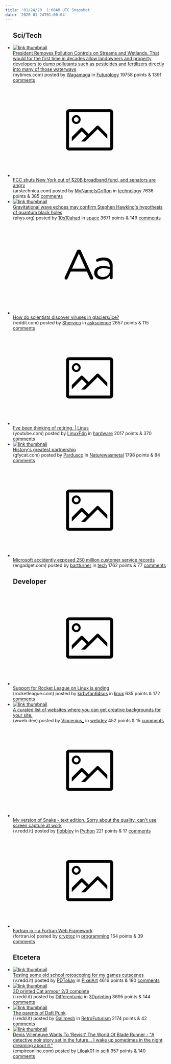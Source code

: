 ```yaml
---
title: '01/24/20  1:00AM UTC Snapshot'
date: '2020-01-24T01:00:04'
---
```

<ul>
<h2>Sci/Tech</h2>

<li><a href='https://www.nytimes.com/2020/01/22/climate/trump-environment-water.html'><img src='https://b.thumbs.redditmedia.com/zeGT-_nWgiqgFck-SauYd2Jnr82JOkM6Fngv2poZaCE.jpg' alt='link thumbnail'></a><div><div class='linkTitle'><a href='https://www.nytimes.com/2020/01/22/climate/trump-environment-water.html'>President Removes Pollution Controls on Streams and Wetlands. That would for the first time in decades allow landowners and property developers to dump pollutants such as pesticides and fertilizers directly into many of those waterways</a></div>(nytimes.com) posted by <a href='https://www.reddit.com/user/Wagamaga'>Wagamaga</a> in <a href='https://www.reddit.com/r/Futurology'>Futurology</a> 19758 points & 1391 <a href='https://www.reddit.com/r/Futurology/comments/esqkyd/president_removes_pollution_controls_on_streams/'>comments</a></div></li>

<li><a href='https://arstechnica.com/tech-policy/2020/01/fcc-shuts-new-york-out-of-20b-broadband-fund-and-senators-are-pissed/'><svg version='1.1' viewBox='-34 -14 104 64' preserveAspectRatio='xMidYMid meet' xmlns='http://www.w3.org/2000/svg' xmlns:xlink='http://www.w3.org/1999/xlink'>
    <title>link thumbnail</title>
    <path d='M32,4H4A2,2,0,0,0,2,6V30a2,2,0,0,0,2,2H32a2,2,0,0,0,2-2V6A2,2,0,0,0,32,4ZM4,30V6H32V30Z'></path>
    <path d='M8.92,14a3,3,0,1,0-3-3A3,3,0,0,0,8.92,14Zm0-4.6A1.6,1.6,0,1,1,7.33,11,1.6,1.6,0,0,1,8.92,9.41Z'></path>
    <path d='M22.78,15.37l-5.4,5.4-4-4a1,1,0,0,0-1.41,0L5.92,22.9v2.83l6.79-6.79L16,22.18l-3.75,3.75H15l8.45-8.45L30,24V21.18l-5.81-5.81A1,1,0,0,0,22.78,15.37Z'></path>
    </svg></a><div><div class='linkTitle'><a href='https://arstechnica.com/tech-policy/2020/01/fcc-shuts-new-york-out-of-20b-broadband-fund-and-senators-are-pissed/'>FCC shuts New York out of $20B broadband fund, and senators are angry</a></div>(arstechnica.com) posted by <a href='https://www.reddit.com/user/MyNameIsGriffon'>MyNameIsGriffon</a> in <a href='https://www.reddit.com/r/technology'>technology</a> 7636 points & 385 <a href='https://www.reddit.com/r/technology/comments/estwb5/fcc_shuts_new_york_out_of_20b_broadband_fund_and/'>comments</a></div></li>

<li><a href='https://phys.org/news/2020-01-gravitational-echoes-stephen-hawking-hypothesis.html'><img src='https://b.thumbs.redditmedia.com/8-CHb2Kv03Z6pD32dbDUu6Vm6C2Uut1ZYh7Bet-3CDQ.jpg' alt='link thumbnail'></a><div><div class='linkTitle'><a href='https://phys.org/news/2020-01-gravitational-echoes-stephen-hawking-hypothesis.html'>Gravitational wave echoes may confirm Stephen Hawking's hypothesis of quantum black holes</a></div>(phys.org) posted by <a href='https://www.reddit.com/user/10s10ahad'>10s10ahad</a> in <a href='https://www.reddit.com/r/space'>space</a> 3671 points & 149 <a href='https://www.reddit.com/r/space/comments/ess9sn/gravitational_wave_echoes_may_confirm_stephen/'>comments</a></div></li>

<li><a href='https://www.reddit.com/r/askscience/comments/ess3a7/how_do_scientists_discover_viruses_in_glaciersice/'><svg version='1.1' viewBox='-34 -12 104 64' preserveAspectRatio='xMidYMid slice' xmlns='http://www.w3.org/2000/svg' xmlns:xlink='http://www.w3.org/1999/xlink'>
    <title>text link thumbnail</title>
    <path d='M12.19,8.84a1.45,1.45,0,0,0-1.4-1h-.12a1.46,1.46,0,0,0-1.42,1L1.14,26.56a1.29,1.29,0,0,0-.14.59,1,1,0,0,0,1,1,1.12,1.12,0,0,0,1.08-.77l2.08-4.65h11l2.08,4.59a1.24,1.24,0,0,0,1.12.83,1.08,1.08,0,0,0,1.08-1.08,1.64,1.64,0,0,0-.14-.57ZM6.08,20.71l4.59-10.22,4.6,10.22Z'>
    </path>
    <path d='M32.24,14.78A6.35,6.35,0,0,0,27.6,13.2a11.36,11.36,0,0,0-4.7,1,1,1,0,0,0-.58.89,1,1,0,0,0,.94.92,1.23,1.23,0,0,0,.39-.08,8.87,8.87,0,0,1,3.72-.81c2.7,0,4.28,1.33,4.28,3.92v.5a15.29,15.29,0,0,0-4.42-.61c-3.64,0-6.14,1.61-6.14,4.64v.05c0,2.95,2.7,4.48,5.37,4.48a6.29,6.29,0,0,0,5.19-2.48V26.9a1,1,0,0,0,1,1,1,1,0,0,0,1-1.06V19A5.71,5.71,0,0,0,32.24,14.78Zm-.56,7.7c0,2.28-2.17,3.89-4.81,3.89-1.94,0-3.61-1.06-3.61-2.86v-.06c0-1.8,1.5-3,4.2-3a15.2,15.2,0,0,1,4.22.61Z'>
    </path>
    </svg></a><div><div class='linkTitle'><a href='https://www.reddit.com/r/askscience/comments/ess3a7/how_do_scientists_discover_viruses_in_glaciersice/'>How do scientists discover viruses in glaciers/ice?</a></div>(reddit.com) posted by <a href='https://www.reddit.com/user/Shervico'>Shervico</a> in <a href='https://www.reddit.com/r/askscience'>askscience</a> 2657 points & 115 <a href='https://www.reddit.com/r/askscience/comments/ess3a7/how_do_scientists_discover_viruses_in_glaciersice/'>comments</a></div></li>

<li><a href='https://www.youtube.com/watch?v=hAsZCTL__lo'><svg version='1.1' viewBox='-34 -14 104 64' preserveAspectRatio='xMidYMid meet' xmlns='http://www.w3.org/2000/svg' xmlns:xlink='http://www.w3.org/1999/xlink'>
    <title>link thumbnail</title>
    <path d='M32,4H4A2,2,0,0,0,2,6V30a2,2,0,0,0,2,2H32a2,2,0,0,0,2-2V6A2,2,0,0,0,32,4ZM4,30V6H32V30Z'></path>
    <path d='M8.92,14a3,3,0,1,0-3-3A3,3,0,0,0,8.92,14Zm0-4.6A1.6,1.6,0,1,1,7.33,11,1.6,1.6,0,0,1,8.92,9.41Z'></path>
    <path d='M22.78,15.37l-5.4,5.4-4-4a1,1,0,0,0-1.41,0L5.92,22.9v2.83l6.79-6.79L16,22.18l-3.75,3.75H15l8.45-8.45L30,24V21.18l-5.81-5.81A1,1,0,0,0,22.78,15.37Z'></path>
    </svg></a><div><div class='linkTitle'><a href='https://www.youtube.com/watch?v=hAsZCTL__lo'>I've been thinking of retiring. | Linus</a></div>(youtube.com) posted by <a href='https://www.reddit.com/user/LinuxF4n'>LinuxF4n</a> in <a href='https://www.reddit.com/r/hardware'>hardware</a> 2017 points & 370 <a href='https://www.reddit.com/r/hardware/comments/esp806/ive_been_thinking_of_retiring_linus/'>comments</a></div></li>

<li><a href='https://gfycat.com/essentialfirmcanvasback'><img src='https://b.thumbs.redditmedia.com/s-kQfHahIBSXSvS7cYBHNFkPs5TWLRKyB8Crr59LzLQ.jpg' alt='link thumbnail'></a><div><div class='linkTitle'><a href='https://gfycat.com/essentialfirmcanvasback'>History's greatest partnership</a></div>(gfycat.com) posted by <a href='https://www.reddit.com/user/Pardusco'>Pardusco</a> in <a href='https://www.reddit.com/r/Naturewasmetal'>Naturewasmetal</a> 1798 points & 84 <a href='https://www.reddit.com/r/Naturewasmetal/comments/estftl/historys_greatest_partnership/'>comments</a></div></li>

<li><a href='https://www.engadget.com/2020/01/22/microsoft-database-exposure/'><svg version='1.1' viewBox='-34 -14 104 64' preserveAspectRatio='xMidYMid meet' xmlns='http://www.w3.org/2000/svg' xmlns:xlink='http://www.w3.org/1999/xlink'>
    <title>link thumbnail</title>
    <path d='M32,4H4A2,2,0,0,0,2,6V30a2,2,0,0,0,2,2H32a2,2,0,0,0,2-2V6A2,2,0,0,0,32,4ZM4,30V6H32V30Z'></path>
    <path d='M8.92,14a3,3,0,1,0-3-3A3,3,0,0,0,8.92,14Zm0-4.6A1.6,1.6,0,1,1,7.33,11,1.6,1.6,0,0,1,8.92,9.41Z'></path>
    <path d='M22.78,15.37l-5.4,5.4-4-4a1,1,0,0,0-1.41,0L5.92,22.9v2.83l6.79-6.79L16,22.18l-3.75,3.75H15l8.45-8.45L30,24V21.18l-5.81-5.81A1,1,0,0,0,22.78,15.37Z'></path>
    </svg></a><div><div class='linkTitle'><a href='https://www.engadget.com/2020/01/22/microsoft-database-exposure/'>Microsoft accidently exposed 250 million customer service records</a></div>(engadget.com) posted by <a href='https://www.reddit.com/user/bartturner'>bartturner</a> in <a href='https://www.reddit.com/r/tech'>tech</a> 1762 points & 77 <a href='https://www.reddit.com/r/tech/comments/esry6f/microsoft_accidently_exposed_250_million_customer/'>comments</a></div></li>

<h2>Developer</h2>

<li><a href='https://www.rocketleague.com/news/ending-support-for-mac-and-linux/'><svg version='1.1' viewBox='-34 -14 104 64' preserveAspectRatio='xMidYMid meet' xmlns='http://www.w3.org/2000/svg' xmlns:xlink='http://www.w3.org/1999/xlink'>
    <title>link thumbnail</title>
    <path d='M32,4H4A2,2,0,0,0,2,6V30a2,2,0,0,0,2,2H32a2,2,0,0,0,2-2V6A2,2,0,0,0,32,4ZM4,30V6H32V30Z'></path>
    <path d='M8.92,14a3,3,0,1,0-3-3A3,3,0,0,0,8.92,14Zm0-4.6A1.6,1.6,0,1,1,7.33,11,1.6,1.6,0,0,1,8.92,9.41Z'></path>
    <path d='M22.78,15.37l-5.4,5.4-4-4a1,1,0,0,0-1.41,0L5.92,22.9v2.83l6.79-6.79L16,22.18l-3.75,3.75H15l8.45-8.45L30,24V21.18l-5.81-5.81A1,1,0,0,0,22.78,15.37Z'></path>
    </svg></a><div><div class='linkTitle'><a href='https://www.rocketleague.com/news/ending-support-for-mac-and-linux/'>Support for Rocket League on Linux is ending</a></div>(rocketleague.com) posted by <a href='https://www.reddit.com/user/kirbyfan64sos'>kirbyfan64sos</a> in <a href='https://www.reddit.com/r/linux'>linux</a> 635 points & 172 <a href='https://www.reddit.com/r/linux/comments/esxil2/support_for_rocket_league_on_linux_is_ending/'>comments</a></div></li>

<li><a href='https://wweb.dev/resources/creative-backgrounds'><img src='https://b.thumbs.redditmedia.com/2KtGb_h2xGNV3u3Bk8gph6WDGfmqPwitwlgOuQ0PD1Y.jpg' alt='link thumbnail'></a><div><div class='linkTitle'><a href='https://wweb.dev/resources/creative-backgrounds'>A curated list of websites where you can get creative backgrounds for your site.</a></div>(wweb.dev) posted by <a href='https://www.reddit.com/user/Vincenius_'>Vincenius_</a> in <a href='https://www.reddit.com/r/webdev'>webdev</a> 452 points & 15 <a href='https://www.reddit.com/r/webdev/comments/esv5xd/a_curated_list_of_websites_where_you_can_get/'>comments</a></div></li>

<li><a href='https://v.redd.it/roz9lickpkc41'><svg version='1.1' viewBox='-34 -14 104 64' preserveAspectRatio='xMidYMid meet' xmlns='http://www.w3.org/2000/svg' xmlns:xlink='http://www.w3.org/1999/xlink'>
    <title>link thumbnail</title>
    <path d='M32,4H4A2,2,0,0,0,2,6V30a2,2,0,0,0,2,2H32a2,2,0,0,0,2-2V6A2,2,0,0,0,32,4ZM4,30V6H32V30Z'></path>
    <path d='M8.92,14a3,3,0,1,0-3-3A3,3,0,0,0,8.92,14Zm0-4.6A1.6,1.6,0,1,1,7.33,11,1.6,1.6,0,0,1,8.92,9.41Z'></path>
    <path d='M22.78,15.37l-5.4,5.4-4-4a1,1,0,0,0-1.41,0L5.92,22.9v2.83l6.79-6.79L16,22.18l-3.75,3.75H15l8.45-8.45L30,24V21.18l-5.81-5.81A1,1,0,0,0,22.78,15.37Z'></path>
    </svg></a><div><div class='linkTitle'><a href='https://v.redd.it/roz9lickpkc41'>My version of Snake - text edition. Sorry about the quality, can't use screen capture at work</a></div>(v.redd.it) posted by <a href='https://www.reddit.com/user/flobbley'>flobbley</a> in <a href='https://www.reddit.com/r/Python'>Python</a> 221 points & 17 <a href='https://www.reddit.com/r/Python/comments/esxd4x/my_version_of_snake_text_edition_sorry_about_the/'>comments</a></div></li>

<li><a href='https://fortran.io/'><svg version='1.1' viewBox='-34 -14 104 64' preserveAspectRatio='xMidYMid meet' xmlns='http://www.w3.org/2000/svg' xmlns:xlink='http://www.w3.org/1999/xlink'>
    <title>link thumbnail</title>
    <path d='M32,4H4A2,2,0,0,0,2,6V30a2,2,0,0,0,2,2H32a2,2,0,0,0,2-2V6A2,2,0,0,0,32,4ZM4,30V6H32V30Z'></path>
    <path d='M8.92,14a3,3,0,1,0-3-3A3,3,0,0,0,8.92,14Zm0-4.6A1.6,1.6,0,1,1,7.33,11,1.6,1.6,0,0,1,8.92,9.41Z'></path>
    <path d='M22.78,15.37l-5.4,5.4-4-4a1,1,0,0,0-1.41,0L5.92,22.9v2.83l6.79-6.79L16,22.18l-3.75,3.75H15l8.45-8.45L30,24V21.18l-5.81-5.81A1,1,0,0,0,22.78,15.37Z'></path>
    </svg></a><div><div class='linkTitle'><a href='https://fortran.io/'>Fortran.io – a Fortran Web Framework</a></div>(fortran.io) posted by <a href='https://www.reddit.com/user/cryptoz'>cryptoz</a> in <a href='https://www.reddit.com/r/programming'>programming</a> 154 points & 39 <a href='https://www.reddit.com/r/programming/comments/esln51/fortranio_a_fortran_web_framework/'>comments</a></div></li>

<h2>Etcetera</h2>

<li><a href='https://v.redd.it/2k5m4i12thc41'><img src='https://b.thumbs.redditmedia.com/1KUq0WvGt6SXzBpjuV8xwTLuX9_tzfVh0Yc8HTOplsA.jpg' alt='link thumbnail'></a><div><div class='linkTitle'><a href='https://v.redd.it/2k5m4i12thc41'>Testing some old school rotoscoping for my games cutscenes</a></div>(v.redd.it) posted by <a href='https://www.reddit.com/user/PDTokay'>PDTokay</a> in <a href='https://www.reddit.com/r/PixelArt'>PixelArt</a> 4616 points & 180 <a href='https://www.reddit.com/r/PixelArt/comments/esqhos/testing_some_old_school_rotoscoping_for_my_games/'>comments</a></div></li>

<li><a href='https://i.redd.it/nqh4j20lfic41.jpg'><img src='https://b.thumbs.redditmedia.com/xWxbb4A1EurqtLLzDzoLGRSqhdr0-i1UALHSYBapSoY.jpg' alt='link thumbnail'></a><div><div class='linkTitle'><a href='https://i.redd.it/nqh4j20lfic41.jpg'>3D printed Cat armour 2/3 complete</a></div>(i.redd.it) posted by <a href='https://www.reddit.com/user/Differentunic'>Differentunic</a> in <a href='https://www.reddit.com/r/3Dprinting'>3Dprinting</a> 3695 points & 144 <a href='https://www.reddit.com/r/3Dprinting/comments/esrko7/3d_printed_cat_armour_23_complete/'>comments</a></div></li>

<li><a href='https://i.redd.it/ixjwd766vhc41.jpg'><img src='https://b.thumbs.redditmedia.com/rcgMxg0cHNXTw64NGmUMIsnCUSRE3Xoon4N4oJ0rvkg.jpg' alt='link thumbnail'></a><div><div class='linkTitle'><a href='https://i.redd.it/ixjwd766vhc41.jpg'>The parents of Daft Punk</a></div>(i.redd.it) posted by <a href='https://www.reddit.com/user/Galimesh'>Galimesh</a> in <a href='https://www.reddit.com/r/RetroFuturism'>RetroFuturism</a> 2174 points & 42 <a href='https://www.reddit.com/r/RetroFuturism/comments/esqkos/the_parents_of_daft_punk/'>comments</a></div></li>

<li><a href='https://www.empireonline.com/movies/news/denis-villeneuve-wants-to-revisit-the-world-of-blade-runner-exclusive/'><img src='https://b.thumbs.redditmedia.com/rvewU7n2muz-S24NmT1EDI_NcT9c9TwITJ1GpSn9JZc.jpg' alt='link thumbnail'></a><div><div class='linkTitle'><a href='https://www.empireonline.com/movies/news/denis-villeneuve-wants-to-revisit-the-world-of-blade-runner-exclusive/'>Denis Villeneuve Wants To ‘Revisit’ The World Of Blade Runner - "A detective noir story set in the future… I wake up sometimes in the night dreaming about it.”</a></div>(empireonline.com) posted by <a href='https://www.reddit.com/user/Liloak01'>Liloak01</a> in <a href='https://www.reddit.com/r/scifi'>scifi</a> 957 points & 140 <a href='https://www.reddit.com/r/scifi/comments/esv0hz/denis_villeneuve_wants_to_revisit_the_world_of/'>comments</a></div></li>

</ul>
